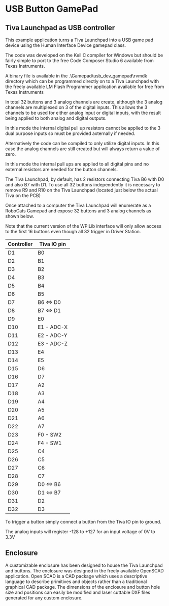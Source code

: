 # USB Button GamePad
## Tiva Launchpad as USB controller
This example application turns a Tiva Launchpad into a USB game pad device using the Human Interface Device gamepad class. 

The code was developed on the Keil C compiler for Windows but should be fairly simple to port to the free Code Composer Studio 6 available from Texas Instruments. 

A binary file is available in the .\Gamepad\usb_dev_gamepad\rvmdk directory which can be programmed directly on to a Tiva Launchpad with the freely available LM Flash Programmer application available for free from Texas Instruments

In total 32 buttons and 3 analog channels are create, although the 3 analog channels are multiplexed on 3 of the digital inputs. This allows the 3 channels to be used for either analog input or digital inputs, with the result being applied to both analog and digital outputs.

In this mode the internal digital pull up resistors cannot be applied to the 3 dual purpose inputs so must be provided axternally if needed.

Alternatively the code can be compiled to only utilize digital inputs. In this case the analog channels are still created but will always return a value of zero.

In this mode the internal pull ups are applied to all digital pins and no external resistors are needed for the button channels.

The Tiva Launchpad, by default, has 2 resistors connecting Tiva B6 with D0 and also B7 with D1. To use all 32 buttons independently it is necessary to remove R9 and R10 on the Tiva Launchpad (located just below the actual Tiva on the PCB)

Once attached to a computer the Tiva Launchpad will enumerate as a RoboCats Gamepad and expose 32 buttons and 3 analog channels as shown below.

Note that the current version of the WPILib interface will only allow access to the first 16 buttons even though all 32 trigger in Driver Station.

| Controller   | Tiva IO pin |
|--------------|-------------|
| D1           | B0          |
| D2           | B1          |
| D3           | B2          |
| D4           | B3          |
| D5           | B4          |
| D6           | B5          |
| D7           | B6 <=> D0   |
| D8           | B7 <=> D1   |
| D9           | E0          |
| D10          | E1 - ADC-X  |
| D11          | E2 - ADC-Y  |
| D12          | E3 - ADC-Z  |
| D13          | E4          |
| D14          | E5          |
| D15          | D6          |
| D16          | D7          |
| D17          | A2          |
| D18          | A3          |
| D19          | A4          |
| D20          | A5          |
| D21          | A6          |
| D22          | A7          |
| D23          | F0 - SW2    |
| D24          | F4 - SW1    |
| D25          | C4          |
| D26          | C5          |
| D27          | C6          |
| D28          | C7          |
| D29          | D0 <=> B6   |
| D30          | D1 <=> B7   |
| D31          | D2          |
| D32          | D3          |

To trigger a button simply connect a button from the Tiva IO pin to ground.

The analog inputs will register -128 to +127 for an input voltage of 0V to 3.3V

## Enclosure
A customizable enclosure has been designed to house the Tiva Launchpad and buttons. The enclosure was designed in the freely available OpenSCAD application. Open SCAD is a CAD package which uses a descriptive language to describe primitives and objects rather than a traditional graphical CAD package.
The dimensions of the enclosure and button hole size and positions can easily be modified and laser cuttable DXF files generated for any custom enclosure.

